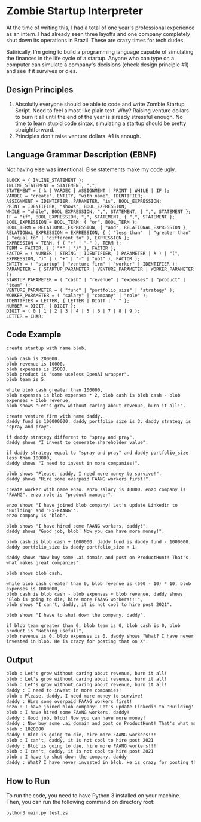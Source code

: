 # Zombie Startup Interpreter

At the time of writing this, I had a total of one year's professional experience as an intern. I had already seen three layoffs and one company completely shut down its operations in Brazil. These are crazy times for tech dudes.

Satirically, I'm going to build a programming language capable of simulating the finances in the life cycle of a startup. Anyone who can type on a computer can simulate a company's decisions (check design principle #1) and see if it survives or dies.

## Design Principles
1. Absolutly everyone should be able to code and write Zombie Startup Script. Need to feel almost like plain text. Why? Raising venture dollars to burn it all until the end of the year is already stressful enough. No time to learn stupid code sintax, simulating a startup should be pretty straightforward.
2. Principles don't raise venture dollars. #1 is enough.

## Language Grammar Description (EBNF)

Not having else was intentional. Else statements make my code ugly.

```
BLOCK = { INLINE_STATEMENT };
INLINE_STATEMENT = STATEMENT, ".";
STATEMENT = ( λ | VARDEC | ASSIGNMENT | PRINT | WHILE | IF );
VARDEC = "create", ENTITY, "with name", IDENTIFIER;
ASSIGNMENT = IDENTIFIER, PARAMETER, "is", BOOL_EXPRESSION;
PRINT = IDENTIFIER, "shows", BOOL_EXPRESSION;
WHILE = "while", BOOL_EXPRESSION, ",", STATEMENT, { ",", STATEMENT };
IF = "if", BOOL_EXPRESSION, ",", STATEMENT, { ",", STATEMENT };
BOOL_EXPRESSION = BOOL_TERM, { "or", BOOL_TERM };
BOOL_TERM = RELATIONAL_EXPRESSION, { "and", RELATIONAL_EXPRESSION };
RELATIONAL_EXPRESSION = EXPRESSION, { ( "less than"  | "greater than" | "equal to" | "different to" ), EXPRESSION };
EXPRESSION = TERM, { ( "+" | "-" ), TERM };
TERM = FACTOR, { ( "*" | "/" ), FACTOR };
FACTOR = ( NUMBER | STRING | IDENTIFIER, ( PARAMETER | λ ) | "(", EXPRESSION, ")" | ( "+" | "-" | "not" ), FACTOR ); 
ENTITY = ( "startup" | "venture firm" | "worker" | IDENTIFIER );
PARAMETER = ( STARTUP_PARAMETER | VENTURE_PARAMETER | WORKER_PARAMETER );
STARTUP_PARAMETER = ( "cash" | "revenue" | "expenses" | "product" | "team" );
VENTURE_PARAMETER = ( "fund" | "portfolio_size" | "strategy" );
WORKER_PARAMETER = ( "salary" | "company" | "role" );
IDENTIFIER = LETTER, { LETTER | DIGIT | " " };
NUMBER = DIGIT, { DIGIT };
DIGIT = ( 0 | 1 | 2 | 3 | 4 | 5 | 6 | 7 | 8 | 9 );
LETTER = CHAR;
```

## Code Example

```
create startup with name blob.

blob cash is 200000.
blob revenue is 10000.
blob expenses is 15000.
blob product is "some useless OpenAI wrapper".
blob team is 5.

while blob cash greater than 100000,
blob expenses is blob expenses * 2, blob cash is blob cash - blob expenses + blob revenue,
blob shows "Let's grow without caring about revenue, burn it all!".

create venture firm with name daddy.
daddy fund is 100000000. daddy portfolio_size is 3. daddy strategy is "spray and pray".

if daddy strategy different to "spray and pray",
daddy shows "I invest to generate shareholder value".

if daddy strategy equal to "spray and pray" and daddy portfolio_size less than 100000,
daddy shows "I need to invest in more companies!".

blob shows "Please, daddy, I need more money to survive!".
daddy shows "Hire some overpaid FAANG workers first!".

create worker with name enzo. enzo salary is 40000. enzo company is "FAANG". enzo role is "product manager".

enzo shows "I have joined blob company! Let's update Linkedin to 'Building' and 'Ex-FAANG'".
enzo company is "blob".

blob shows "I have hired some FAANG workers, daddy!".
daddy shows "Good job, blob! Now you can have more money!".

blob cash is blob cash + 1000000. daddy fund is daddy fund - 1000000.
daddy portfolio_size is daddy portfolio_size + 1.

daddy shows "Now buy some .ai domain and post on ProductHunt! That's what makes great companies".

blob shows blob cash.

while blob cash greater than 0, blob revenue is (500 - 10) * 10, blob expenses is 1000000,
blob cash is blob cash - blob expenses + blob revenue, daddy shows "Blob is going to die, hire more FAANG workers!!!",
blob shows "I can't, daddy, it is not cool to hire post 2021".

blob shows "I have to shut down the company, daddy".

if blob team greater than 0, blob team is 0, blob cash is 0, blob product is "Nothing usefull",
blob revenue is 0, blob expenses is 0, daddy shows "What? I have never invested in blob. He is crazy for posting that on X".
```

## Output

```txt
blob : Let's grow without caring about revenue, burn it all!
blob : Let's grow without caring about revenue, burn it all!
blob : Let's grow without caring about revenue, burn it all!
daddy : I need to invest in more companies!
blob : Please, daddy, I need more money to survive!
daddy : Hire some overpaid FAANG workers first!
enzo : I have joined blob company! Let's update Linkedin to 'Building' and 'Ex-FAANG'
blob : I have hired some FAANG workers, daddy!
daddy : Good job, blob! Now you can have more money!
daddy : Now buy some .ai domain and post on ProductHunt! That's what makes great companies
blob : 1020000
daddy : Blob is going to die, hire more FAANG workers!!!
blob : I can't, daddy, it is not cool to hire post 2021
daddy : Blob is going to die, hire more FAANG workers!!!
blob : I can't, daddy, it is not cool to hire post 2021
blob : I have to shut down the company, daddy
daddy : What? I have never invested in blob. He is crazy for posting that on X
```

## How to Run
To run the code, you need to have Python 3 installed on your machine. Then, you can run the following command on directory root:
```bash
python3 main.py test.zs
```

